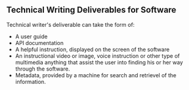 ## Technical Writing Deliverables for Software

Technical writer's deliverable can take the form of:
- A user guide
- API documentation
- A helpful instruction, displayed on the screen of the software
- An instructional video or image, voice instruction or other type of multimedia anything that assist the user into finding his or her way through the software.
- Metadata, provided by a machine for search and retrievel of the information.